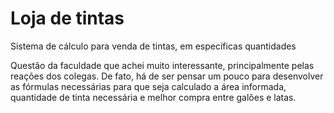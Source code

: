 # Loja de tintas
 Sistema de cálculo para venda de tintas, em específicas quantidades

Questão da faculdade que achei muito interessante, principalmente pelas reações dos colegas.
De fato, há de ser pensar um pouco para desenvolver as fórmulas necessárias para que seja calculado a área informada, quantidade de tinta necessária e melhor compra entre galões e latas.